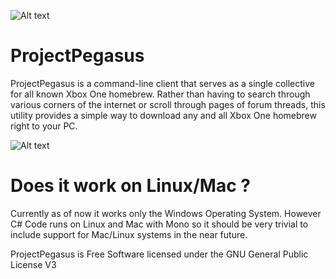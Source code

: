![Alt text](  https://travis-ci.org/travis-ci/travis-web.svg?branch=master )
# ProjectPegasus
ProjectPegasus is a command-line client that serves as a single collective for
all known Xbox One homebrew. Rather than having to search through various corners
of the internet or scroll through pages of forum threads, this utility provides a
simple way to download any and all Xbox One homebrew right to your PC. 

![Alt text](  http://i.imgur.com/KzH9EoX.png "ProjectPegasus")

# Does it work on Linux/Mac ?
Currently as of now it works only the Windows Operating System. However C# Code runs on Linux and Mac with Mono
so it should be very trivial to include support for Mac/Linux systems in the near future.


ProjectPegasus is Free Software licensed under the GNU General Public License V3

